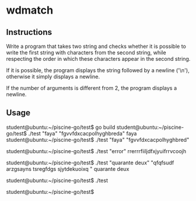# wdmatch

## Instructions

Write a program that takes two string and checks whether it is possible to write the first string with characters from the second string, while respecting the order in which these characters appear in the second string.

If it is possible, the program displays the string followed by a newline ('\n'), otherwise it simply displays a newline.

If the number of arguments is different from 2, the program displays a newline.
 
## Usage

student@ubuntu:~/piscine-go/test$ go build
student@ubuntu:~/piscine-go/test$ ./test "faya" "fgvvfdxcacpolhyghbreda"
faya
student@ubuntu:~/piscine-go/test$ ./test "faya" "fgvvfdxcacpolhyghbred"

student@ubuntu:~/piscine-go/test$ ./test "error" rrerrrfiiljdfxjyuifrrvcoojh

student@ubuntu:~/piscine-go/test$ ./test "quarante deux" "qfqfsudf arzgsayns tsregfdgs sjytdekuoixq "
quarante deux

student@ubuntu:~/piscine-go/test$ ./test

student@ubuntu:~/piscine-go/test$
